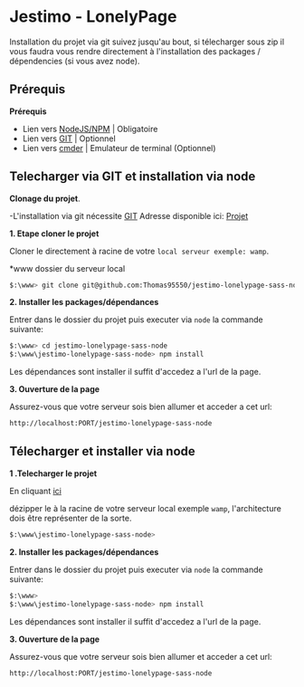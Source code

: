 Jestimo - LonelyPage
======================

Installation du projet via git suivez jusqu'au bout, si télecharger sous zip il vous faudra vous rendre directement à l'installation des packages / dépendencies (si vous avez node).

Prérequis
-----------

**Prérequis**
- Lien vers [NodeJS/NPM](https://nodejs.org/en/) | Obligatoire
- Lien vers [GIT](https://git-scm.com/downloads) | Optionnel
- Lien vers [cmder](http://cmder.net/) | Emulateur de terminal (Optionnel)

Telecharger via GIT et installation via node
--------------------
**Clonage du projet**.

-L'installation via git nécessite [GIT](https://git-scm.com/downloads)
Adresse disponible ici: [Projet](https://github.com/Thomas95550/jestimo-lonelypage-sass-node)
 
**1. Etape cloner le projet**
 
Cloner le directement à racine de votre `local serveur exemple: wamp`.

*www dossier du serveur local
```bash
$:\www> git clone git@github.com:Thomas95550/jestimo-lonelypage-sass-node.git
```

**2. Installer les packages/dépendances** 

Entrer dans le dossier du projet puis executer via `node` la commande suivante:

```bash
$:\www> cd jestimo-lonelypage-sass-node
$:\www\jestimo-lonelypage-sass-node> npm install
```

Les dépendances sont installer il suffit d'accedez a l'url de la page.

**3. Ouverture de la page**

Assurez-vous que votre serveur sois bien allumer et acceder a cet url:
```bash
http://localhost:PORT/jestimo-lonelypage-sass-node
```

Télecharger et installer via node
---------------------------------

**1 .Telecharger le projet**

En cliquant  [ici](https://github.com/Thomas95550/jestimo-lonelypage-sass-node/archive/master.zip)

dézipper le à la racine de votre serveur local exemple `wamp`, l'architecture dois être représenter de la sorte.
```bash
$:\www\jestimo-lonelypage-sass-node>
```

**2. Installer les packages/dépendances** 

Entrer dans le dossier du projet puis executer via `node` la commande suivante:

```bash
$:\www>
$:\www\jestimo-lonelypage-sass-node> npm install
```

Les dépendances sont installer il suffit d'accedez a l'url de la page.


**3. Ouverture de la page**

Assurez-vous que votre serveur sois bien allumer et acceder a cet url:
```bash
http://localhost:PORT/jestimo-lonelypage-sass-node
```